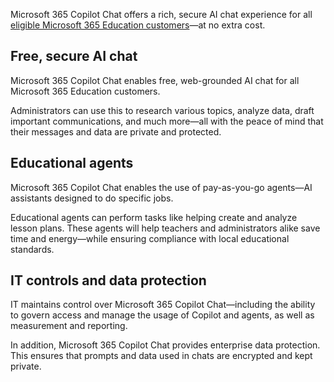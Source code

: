 Microsoft 365 Copilot Chat offers a rich, secure AI chat experience for all [eligible Microsoft 365 Education customers](/copilot/manage#microsoft-365--chat-eligibility)—at no extra cost.

## Free, secure AI chat

Microsoft 365 Copilot Chat enables free, web-grounded AI chat for all Microsoft 365 Education customers.

Administrators can use this to research various topics, analyze data, draft important communications, and much more—all with the peace of mind that their messages and data are private and protected.

## Educational agents

Microsoft 365 Copilot Chat enables the use of pay-as-you-go agents—AI assistants designed to do specific jobs.

Educational agents can perform tasks like helping create and analyze lesson plans. These agents will help teachers and administrators alike save time and energy—while ensuring compliance with local educational standards.

## IT controls and data protection

IT maintains control over Microsoft 365 Copilot Chat—including the ability to govern access and manage the usage of Copilot and agents, as well as measurement and reporting.

In addition, Microsoft 365 Copilot Chat provides enterprise data protection. This ensures that prompts and data used in chats are encrypted and kept private.
